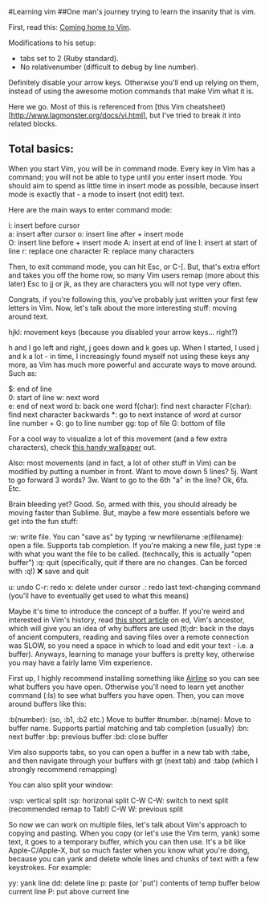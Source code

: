 #Learning vim
##One man's journey trying to learn the insanity that is vim.

First, read this: [Coming home to Vim](http://stevelosh.com/blog/2010/09/coming-home-to-vim/).  

Modifications to his setup: 
* tabs set to 2 (Ruby standard).  
* No relativenumber (difficult to debug by line number).

Definitely disable your arrow keys. Otherwise you'll end up relying on them,
instead of using the awesome motion commands that make Vim what it is.

Here we go. Most of this is referenced from [this Vim
cheatsheet)[http://www.lagmonster.org/docs/vi.html], but I've tried to break
it into related blocks. 

Total basics:
------------

When you start Vim, you will be in command mode. Every key in Vim has
a command; you will not be able to type until you enter insert mode. You should
aim to spend as little time in insert mode as possible, because insert mode is
exactly that - a mode to insert (not edit) text.

Here are the main ways to enter command mode:

i: insert before cursor  
a: insert after cursor
o: insert line after + insert mode  
O: insert line before + insert mode
A: insert at end of line
I: insert at start of line
r: replace one character
R: replace many characters

Then, to exit command mode, you can hit Esc, or C-\[. But, that's extra effort
and takes you off the home row, so many Vim users remap (more about this later)
Esc to jj or jk, as they are characters you will not type very often. 

Congrats, if you're following this, you've probably just written your first few
letters in Vim. Now, let's talk about the more interesting stuff: moving around
text.

hjkl: movement keys (because you disabled your arrow keys... right?)

h and l go left and right, j goes down and k goes up. When I started, I used
j and k a lot - in time, I increasingly found myself not using these keys any
more, as Vim has much more powerful and accurate ways to move around. Such as:

$: end of line  
0: start of line
w: next word  
e: end of next word
b: back one word
f(char): find next character
F(char): find next character backwards
\*: go to next instance of word at cursor  
line number + G: go to line number
gg: top of file
G: bottom of file

For a cool way to visualize a lot of this movement (and a few extra
characters), check [this handy
wallpaper](http://inside.github.io/vim-presentation/images/vim-move-shortcuts.png) out.

Also: most movements (and in fact, a lot of other stuff in Vim) can be modified
by putting a number in front. Want to move down 5 lines? 5j. Want to go forward
3 words? 3w. Want to go to the 6th "a" in the line? Ok, 6fa. Etc.

Brain bleeding yet? Good. So, armed with this, you should already be moving
faster than Sublime. But, maybe a few more essentials before we get into the
fun stuff:

:w: write file. You can "save as" by typing :w newfilename
:e(filename): open a file. Supports tab completion. If you're making a new file,
just type :e with what you want the file to be called. (techncally, this is
actually "open buffer")
:q: quit (specifically, quit if there are no changes. Can be forced with :q!)
:x: save and quit

u: undo
C-r: redo
x: delete under cursor
.: redo last text-changing command (you'll have to eventually get used to what this means)

Maybe it's time to introduce the concept of a buffer. If you're weird and
interested in Vim's history, read [this short
article](http://blog.sanctum.geek.nz/actually-using-ed/) on ed, Vim's ancestor,
which will give you an idea of why buffers are used (tl;dr: back in the days of
ancient computers, reading and saving files over a remote connection was SLOW,
so you need a space in which to load and edit your text - i.e. a buffer).
Anyways, learning to manage your buffers is pretty key, otherwise you may have
a fairly lame Vim experience. 

First up, I highly recommend installing something like
[Airline](https://github.com/bling/vim-airline) so you can see what buffers you
have open. Otherwise you'll need to learn yet another command (:ls) to see what
buffers you have open. Then, you can move around buffers like this:

:b(number): (so, :b1, :b2 etc.) Move to buffer #number.
:b(name): Move to buffer name. Supports partial matching and tab completion
(usually)
:bn: next buffer
:bp: previous buffer
:bd: close buffer

Vim also supports tabs, so you can open a buffer in a new tab with :tabe, and
then navigate through your buffers with gt (next tab) and :tabp (which
I strongly recommend remapping) 

You can also split your window:

:vsp: vertical split
:sp: horizonal split
C-W C-W: switch to next split (recommended remap to Tab!)
C-W W: previous split

So now we can work on multiple files, let's talk about Vim's approach to
copying and pasting. When you copy (or let's use the Vim term, yank) some text,
it goes to a temporary buffer, which you can then use. It's a bit like
Apple-C/Apple-X, but so much faster when you know what you're doing, because
you can yank and delete whole lines and chunks of text with a few keystrokes.
For example:

yy: yank line
dd: delete line
p: paste (or 'put') contents of temp buffer below current line
P: put above current line


